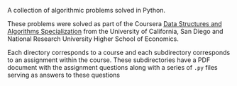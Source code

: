 A collection of algorithmic problems solved in Python.

These problems were solved as part of the Coursera [Data Structures and Algorithms Specialization](https://www.coursera.org/specializations/data-structures-algorithms) from the University of California, San Diego and National Research University Higher School of Economics.

Each directory corresponds to a course and each subdirectory corresponds to an assignment within the course. These subdirectories have a PDF document with the assignment questions along with a series of `.py` files serving as answers to these questions
